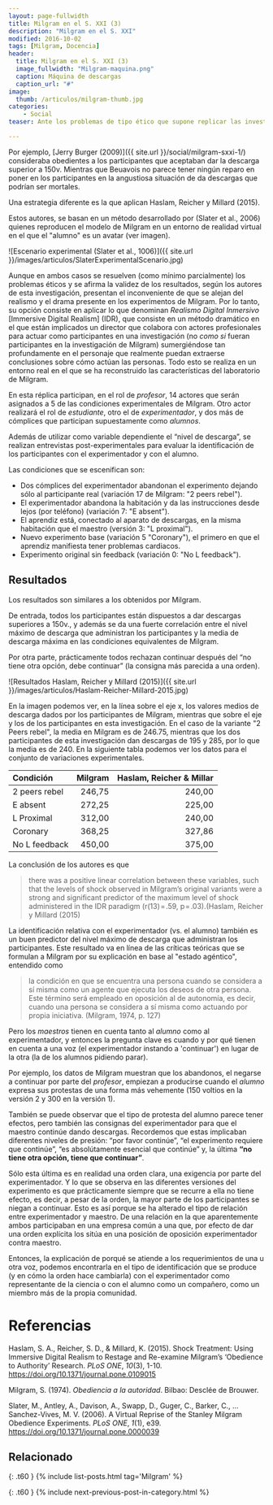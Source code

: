 ```yaml
---
layout: page-fullwidth
title: Milgram en el S. XXI (3)
description: "Milgram en el S. XXI"
modified: 2016-10-02
tags: [Milgram, Docencia]
header:
  title: Milgram en el S. XXI (3)
  image_fullwidth: "Milgram-maquina.png"
  caption: Máquina de descargas
  caption_url: "#"
image:
  thumb: /articulos/milgram-thumb.jpg
categories:
    - Social
teaser: Ante los problemas de tipo ético que supone replicar las investigaciones de Milgram de Obediencia a la Autoridad(OtA), en los últimos años se han desarrollado nuevas metodologías para resolverlos.

---
```


Por ejemplo, [Jerry Burger (2009)]({{ site.url }}/social/milgram-sxxi-1/) consideraba obedientes a los participantes que aceptaban dar la descarga superior a 150v. Mientras que Beuavois no parece tener ningún reparo en poner en los participantes en la angustiosa situación de da descargas que podrían ser mortales.

Una estrategia diferente es la que aplican Haslam, Reicher y Millard (2015).

Estos autores, se basan en un método desarrollado por (Slater et al., 2006) quienes reproducen el modelo de Milgram en un entorno de realidad virtual en el que el "alumno" es un avatar (ver imagen).

![Escenario experimental (Slater et al., 1006)]({{ site.url }}/images/articulos/SlaterExperimentalScenario.jpg)

Aunque en ambos casos se resuelven (como mínimo parcialmente) los problemas éticos y se afirma la validez de los resultados, según los autores de esta investigación, presentan el inconveniente de que se alejan del realismo y el drama presente en los experimentos de Milgram. Por lo tanto, su opción consiste en aplicar lo que denominan *Realismo Digital Inmersivo* [Immersive Digital Realism] (IDR), que consiste en un método dramático en el que están implicados un director que colabora con actores profesionales para actuar como participantes en una investigación (no *como si* fueran participantes en la investigación de Milgram) sumergiéndose tan profundamente en el personaje que realmente puedan extraerse conclusiones sobre cómo actúan las personas. Todo esto se realiza en un entorno real en el que se ha reconstruido las características del laboratorio de Milgram.

En esta réplica participan, en el rol de *profesor*, 14 actores que serán asignados a 5 de las condiciones experimentales de Milgram. Otro actor realizará el rol de *estudiante*, otro el de *experimentador*, y dos más de cómplices que participan supuestamente como *alumnos*.

Además de utilizar como variable dependiente el “nivel de descarga”, se realizan entrevistas post-experimentales para evaluar la identificación de los participantes con el experimentador y con el alumno.

Las condiciones que se escenifican son:

* Dos cómplices del experimentador abandonan el experimento dejando sólo al participante real (variación 17 de Milgram: "2 peers rebel").
* El experimentador abandona la habitación y da las instrucciones desde lejos (por teléfono) (variación 7: "E absent").
* El aprendiz está, conectado al aparato de descargas, en la misma habitación que el maestro (versión 3: "L proximal").
* Nuevo experimento base (variación 5 "Coronary"), el primero en que el aprendiz manifiesta tener problemas cardiacos.
* Experimento original sin feedback (variación 0: "No L feedback").

## Resultados

Los resultados son similares a los obtenidos por Milgram.

De entrada, todos los participantes están dispuestos a dar descargas superiores a 150v., y además se da una fuerte correlación entre el nivel máximo de descarga que administran los participantes y la media de descarga máxima en las condiciones equivalentes de Milgram.

Por otra parte, prácticamente todos rechazan continuar después del “no tiene otra opción, debe continuar” (la consigna más parecida a una orden).


![Resultados Haslam, Reicher y Millard (2015)]({{ site.url }}/images/articulos/Haslam-Reicher-Millard-2015.jpg)

En la imagen podemos ver, en la línea sobre el eje x, los valores medios de descarga dados por los participantes de Milgram, mientras que sobre el eje y los de los participantes en esta investigación. En el caso de la variante "2 Peers rebel", la media en Milgram es de 246.75, mientras que los dos participantes de esta investigación dan descargas de 195 y 285, por lo que la media es de 240. En la siguiente tabla podemos ver los datos para el conjunto de variaciones experimentales.

| Condición     | Milgram | Haslam, Reicher & Millar |
|:--------------|--------:|-------------------------:|
| 2 peers rebel |  246,75 |                   240,00 |
| E absent      |  272,25 |                   225,00 |
| L Proximal    |  312,00 |                   240,00 |
| Coronary      |  368,25 |                   327,86 |
| No L feedback |  450,00 |                   375,00 |

La conclusión de los autores es que

>there was a positive linear correlation between these variables, such that the levels of shock observed in Milgram’s original variants were a strong and significant predictor of the maximum level of shock administered in the IDR paradigm (r(13) = .59, p = .03).(Haslam, Reicher y Millard (2015)

La identificación relativa con el experimentador (vs. el alumno) también es un buen predictor del nivel máximo de descarga que administran los participantes. Este resultado va en línea de las críticas teóricas que se formulan a Milgram por su explicación en base al "estado agéntico", entendido como

>la condición en que se encuentra una persona cuando se considera a sí misma como un agente que ejecuta los deseos de otra persona. Este término será empleado en oposición al de autonomía, es decir, cuando una persona se considera a sí misma como actuando por propia iniciativa. (Milgram, 1974, p. 127)

Pero los *maestros* tienen en cuenta tanto al *alumno* como al experimentador, y entonces la pregunta clave es cuando y por qué tienen en cuenta a una voz (el experimentador instando a 'continuar') en lugar de la otra (la de los alumnos pidiendo parar).

Por ejemplo, los datos de Milgram muestran que los abandonos, el negarse a continuar por parte del *profesor*, empiezan a producirse cuando el *alumno* expresa sus protestas de una forma más vehemente (150 voltios en la versión 2 y 300 en la versión 1).

También se puede observar que el tipo de protesta del alumno parece tener efectos, pero también las consignas del experimentador para que el maestro continúe dando descargas. Recordemos que estas implicaban diferentes niveles de presión: “por favor continúe”, “el experimento requiere que continúe”, “es absolútamente esencial que continúe” y, la última **“no tiene otra opción, tiene que continuar”**.

Sólo esta última es en realidad una orden clara, una exigencia por parte del experimentador.
Y lo que se observa en las diferentes versiones del experimento es que prácticamente siempre que se recurre a ella no tiene efecto, es decir, a pesar de la orden, la mayor parte de los participantes se niegan a continuar. Esto es así porque se ha alterado el tipo de relación entre experimentador y maestro. De una relación en la que aparentemente ambos participaban en una empresa común a una que, por efecto de dar una orden explícita los sitúa en una posición de oposición experimentador contra maestro.

Entonces, la explicación de porqué se atiende a los requerimientos de una u otra voz, podemos encontrarla en el tipo de identificación que se produce (y en cómo la orden hace cambiarla) con el experimentador como representante de la ciencia o con el alumno como un compañero, como un miembro más de la propia comunidad.

# Referencias

Haslam, S. A., Reicher, S. D., & Millard, K. (2015). Shock Treatment: Using Immersive Digital Realism to Restage and Re-examine Milgram’s ‘Obedience to Authority’ Research. *PLoS ONE*, *10*(3), 1-10. https://doi.org/10.1371/journal.pone.0109015

Milgram, S. (1974). *Obediencia a la autoridad*. Bilbao: Desclée de Brouwer.

Slater, M., Antley, A., Davison, A., Swapp, D., Guger, C., Barker, C., … Sanchez-Vives, M. V. (2006). A Virtual Reprise of the Stanley Milgram Obedience Experiments. *PLoS ONE*, *1*(1), e39. https://doi.org/10.1371/journal.pone.0000039

## Relacionado
{: .t60 }
{% include list-posts.html tag='Milgram' %}

{: .t60 }
{% include next-previous-post-in-category.html %}
